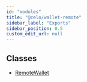 ```yaml
---
id: "modules"
title: "@celo/wallet-remote"
sidebar_label: "Exports"
sidebar_position: 0.5
custom_edit_url: null
---
```


## Classes

- [RemoteWallet](classes/remotewallet.md)
